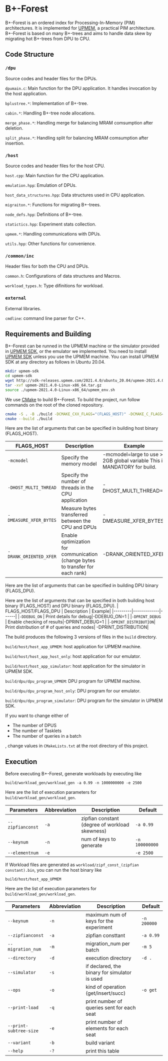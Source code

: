 # B+-Forest
B+-Forest is an ordered index for Processing-In-Memory (PIM) architectures. It is implemented for [UPMEM](https://www.upmem.com), a practical PIM architecture.  B+-Forest is based on many B+-trees and aims to handle data skew by migrating hot B+-trees from DPU to CPU.
## Code Structure
### ```/dpu```
Source codes and header files for the DPUs.

```dpumain.c```: Main function for the DPU application. It handles invocation by the host application.

```bplustree.*```: Implementation of B+-tree.

```cabin.*```: Handling B+-tree node allocations.

```merge_phase.*```: Handling merge for balancing MRAM comsumption after deletion.

```split_phase.*```: Handling split for balancing MRAM comsumption after insertion.

### ```/host```
Source codes and header files for the host CPU.

```host.cpp```: Main function for the CPU application. 

```emulation.hpp```: Emulation of DPUs.

```host_data_structures.hpp```: Data structures used in CPU application.

```migraiton.*```: Functions for migrating B+-trees.

```node_defs.hpp```: Definitions of B+-tree.

```statictics.hpp```: Experiment stats collection.

```upmem.*```: Handling communications with DPUs.

```utils.hpp```: Other functions for convenience.

### ```/common/inc```
Header files for both the CPU and DPUs.

```common.h```: Configurations of data structures and Macros.

```workload_types.h```: Type difinitions for workload.

### ```external```
External libraries.

```cmdline```: command line parser for C++.

## Requirements and Building

B+-Forest can be runned in the UPMEM machine or the simulator provided in [UPMEM SDK](https://sdk.upmem.com/), or the emulator we implemented.
You need to install [UPMEM SDK](https://sdk.upmem.com/) unless you use the UPMEM machine.
You can install UPMEM SDK at any directory as follows in Ubuntu 20.04.
```bash
mkdir upmem-sdk
cd upmem-sdk
wget http://sdk-releases.upmem.com/2021.4.0/ubuntu_20.04/upmem-2021.4.0-Linux-x86_64.tar.gz
tar -xvf upmem-2021.4.0-Linux-x86_64.tar.gz
source ./upmem-2021.4.0-Linux-x86_64/upmem_env.sh
```
We use [CMake](https://cmake.org/) to build B+-Forest.
To build the project, run follow commands on the root of the cloned repository. 
```bash
cmake -S . -B ./build -DCMAKE_CXX_FLAGS="(FLAGS_HOST)" -DCMAKE_C_FLAGS="(FLAGS_DPU)=(Value)"
cmake --build ./build
```

Here are the list of arguments that can be specified in building host binary (FLAGS_HOST).

| FLAGS_HOST | Description | Example| 
|---------|-------------|------| 
|`-mcmodel` | Specify the memory model|  -mcmodel=large to use > 2GB global variable This is MANDATORY for build.| 
|`-DHOST_MULTI_THREAD` | Specify the number of threads in the CPU application| -DHOST_MULTI_THREAD=1| 
|`-DMEASURE_XFER_BYTES` | Measure bytes transferred between the CPU and DPUs| -DMEASURE_XFER_BYTES| 
|`-DRANK_ORIENTED_XFER` | Enable optimization for communication (change bytes to transfer for each rank)| -DRANK_ORIENTED_XFER| 

Here are the list of arguments that can be specified in building DPU binary (FLAGS_DPU).

Here are the list of arguments that can be specified in both building host binary (FLAGS_HOST) and DPU binary (FLAGS_DPU).
| FLAGS_HOST/FLAGS_DPU | Description | Example| 
|---------|-------------|------| 
|`-DDEBUG_ON` | Print details for debug|-DDEBUG_ON=1 | 
|`-DPRINT_DEBUG` | Enable checking of results|-DPRINT_DEBUG=1 | 
|`-DPRINT_DISTRIBUTION`| Print distribution of # of queries and nodes| -DPRINT_DISTRIBUTION|

The build produces the following 3 versions of files in the `build` directory.

```build/host/host_app_UPMEM```: host application for UPMEM machine.

```build/host/host_app_host_only```: host application for our emulator.

```build/host/host_app_simulator```: host application for the simulator in UPMEM SDK.

```build/dpu/dpu_program_UPMEM```: DPU program for UPMEM machine.

```build/dpu/dpu_program_host_only```: DPU program for our emulator.

```build/dpu/dpu_program_simulator```: DPU program for the simulator in UPMEM SDK.

If you want to change either of
- The number of DPUS
- The number of Tasklets
- The number of queries in a batch

, change values in ```CMakeLists.txt``` at the root directory of this project.

## Execution
Before executing B+-Forest, generate workloads by executing like 
```
build/workload_gen/workload_gen -a 0.99 -n 1000000000 -e 2500
```

Here are the list of execution parameters for ```build/workload_gen/workload_gen```.

| Parameters |Abbreviation| Description | Default| 
|---------|-------------|------|-----|
|`--zipfianconst` | `-a`| zipfian constant (degree of workload skewness)| `-a 0.99`|
|`--keynum` | `-n`|num of keys to generate| `-n 100000000`| 
|`--elementnum`  |`-e` ||`-e 2500`| 

If Workload files are generated as ```workload/zipf_const_(zipfian constant).bin```, you can run the host binary like
```
build/host/host_app_UPMEM 
```

Here are the list of execution parameters for ```build/workload_gen/workload_gen```.

| Parameters |Abbreviation| Description | Default| 
|---------|-------------|------|-----|
  `--keynum`|`-n`|                 maximum num of keys for the experiment |`-n 200000`
  `--zipfianconst`|`-a`|           zipfian consttant |`-a 0.99`
  `--migration_num`|`-m`|          migration_num per batch |`-m 5`
  `--directory`|`-d`|              execution directory|`-d .`
  `--simulator`|`-s`|              if declared, the binary for simulator is used|
  `--ops`|`-o`|                    kind of operation (get/insert/succ) |`-o get`
  `--print-load` |`-q`|            print number of queries sent for each seat |
  `--print-subtree-size`|`-e`|    print number of elements for each seat |
  `--variant`|`-b`|                build variant |
  `--help`|`-?`|                   print this table|

